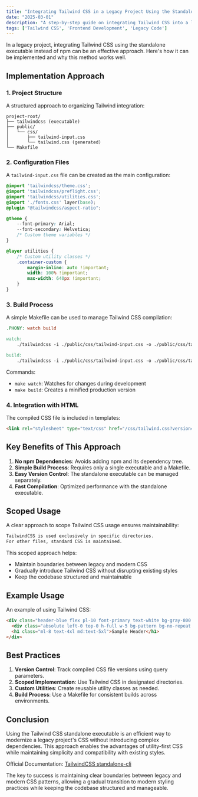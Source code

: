 ```yaml
---
title: "Integrating Tailwind CSS in a Legacy Project Using the Standalone Executable"
date: "2025-03-01"
description: "A step-by-step guide on integrating Tailwind CSS into a legacy project using the standalone executable. Learn how to set up the project structure, configure styles, and streamline the build process without relying on npm."
tags: ['Tailwind CSS', 'Frontend Development', 'Legacy Code']
---
```


In a legacy project, integrating Tailwind CSS using the standalone executable instead of npm can be an effective approach. Here's how it can be implemented and why this method works well.

## Implementation Approach

### 1. Project Structure

A structured approach to organizing Tailwind integration:

```
project-root/
├── tailwindcss (executable)
├── public/
│   └── css/
│       ├── tailwind-input.css
│       └── tailwind.css (generated)
└── Makefile
```

### 2. Configuration Files

A `tailwind-input.css` file can be created as the main configuration:

```css
@import 'tailwindcss/theme.css';
@import 'tailwindcss/preflight.css';
@import 'tailwindcss/utilities.css';
@import './fonts.css' layer(base);
@plugin "@tailwindcss/aspect-ratio";

@theme {
    --font-primary: Arial;
    --font-secondary: Helvetica;
    /* Custom theme variables */
}

@layer utilities {
    /* Custom utility classes */
    .container-custom {
        margin-inline: auto !important;
        width: 100% !important;
        max-width: 640px !important;
    }
}
```

### 3. Build Process

A simple Makefile can be used to manage Tailwind CSS compilation:

```makefile
.PHONY: watch build

watch:
	./tailwindcss -i ./public/css/tailwind-input.css -o ./public/css/tailwind.css --watch

build:
	./tailwindcss -i ./public/css/tailwind-input.css -o ./public/css/tailwind.css --minify
```

Commands:
- `make watch`: Watches for changes during development
- `make build`: Creates a minified production version

### 4. Integration with HTML

The compiled CSS file is included in templates:

```html
<link rel="stylesheet" type="text/css" href="/css/tailwind.css?version=1.0.5" />
```

## Key Benefits of This Approach

1. **No npm Dependencies**: Avoids adding npm and its dependency tree.
2. **Simple Build Process**: Requires only a single executable and a Makefile.
3. **Easy Version Control**: The standalone executable can be managed separately.
4. **Fast Compilation**: Optimized performance with the standalone executable.

## Scoped Usage

A clear approach to scope Tailwind CSS usage ensures maintainability:

```markdown
TailwindCSS is used exclusively in specific directories. 
For other files, standard CSS is maintained.
```

This scoped approach helps:
- Maintain boundaries between legacy and modern CSS
- Gradually introduce Tailwind CSS without disrupting existing styles
- Keep the codebase structured and maintainable

## Example Usage

An example of using Tailwind CSS:

```html
<div class="header-blue flex pl-10 font-primary text-white bg-gray-800 h-32 relative">
  <div class="absolute left-0 top-0 h-full w-5 bg-pattern bg-no-repeat bg-center"></div>
  <h1 class="ml-8 text-4xl md:text-5xl">Sample Header</h1>
</div>
```

## Best Practices

1. **Version Control**: Track compiled CSS file versions using query parameters.
2. **Scoped Implementation**: Use Tailwind CSS in designated directories.
3. **Custom Utilities**: Create reusable utility classes as needed.
4. **Build Process**: Use a Makefile for consistent builds across environments.

## Conclusion

Using the Tailwind CSS standalone executable is an efficient way to modernize a legacy project's CSS without introducing complex dependencies. This approach enables the advantages of utility-first CSS while maintaining simplicity and compatibility with existing styles.

Official Documentation: [TailwindCSS standalone-cli](https://tailwindcss.com/blog/standalone-cli)

The key to success is maintaining clear boundaries between legacy and modern CSS patterns, allowing a gradual transition to modern styling practices while keeping the codebase structured and manageable.

